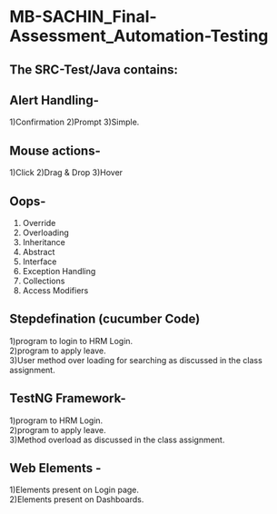 # MB-SACHIN_Final-Assessment_Automation-Testing
## The SRC-Test/Java contains:

## Alert Handling-
1)Confirmation 
2)Prompt
3)Simple.

## Mouse actions-
1)Click
2)Drag & Drop
3)Hover

## Oops-
1)	Override 
2)	Overloading
3)	Inheritance 
4)	Abstract 
5)	Interface
6)	Exception Handling
7)	Collections
8)	Access Modifiers

## Stepdefination (cucumber Code)
1)program to login to HRM Login.  <br />
2)program to apply leave. <br />
3)User method over loading for searching as discussed in the class assignment. <br />

## TestNG Framework- 
1)program to HRM Login. <br />
2)program to apply leave. <br />
3)Method overload as discussed in the class assignment. <br />

## Web Elements -
1)Elements present on Login page. <br />
2)Elements present on Dashboards.





 
 
